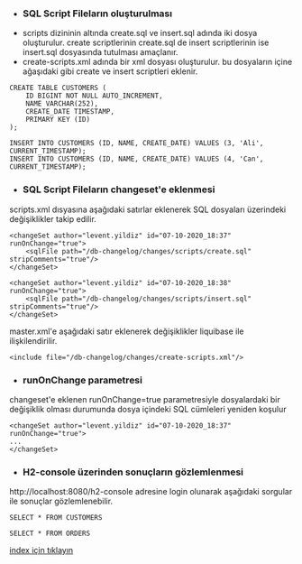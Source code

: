 * ### SQL Script Fileların oluşturulması
- scripts dizininin altında create.sql ve insert.sql adında iki dosya oluşturulur. create scriptlerinin create.sql de insert scriptlerinin ise insert.sql dosyasında tutulması amaçlanır.
- create-scripts.xml adında bir xml dosyası oluşturulur.
bu dosyaların içine ağaşıdaki gibi create ve insert scriptleri eklenir.
```
CREATE TABLE CUSTOMERS (
    ID BIGINT NOT NULL AUTO_INCREMENT,
    NAME VARCHAR(252),
    CREATE_DATE TIMESTAMP,
    PRIMARY KEY (ID)
);
```

```
INSERT INTO CUSTOMERS (ID, NAME, CREATE_DATE) VALUES (3, 'Ali',  CURRENT_TIMESTAMP);
INSERT INTO CUSTOMERS (ID, NAME, CREATE_DATE) VALUES (4, 'Can',  CURRENT_TIMESTAMP);
```

* ### SQL Script Fileların changeset'e eklenmesi
scripts.xml dısyasına aşağıdaki satırlar eklenerek SQL dosyaları üzerindeki değişiklikler takip edilir.
```
<changeSet author="levent.yildiz" id="07-10-2020_18:37" runOnChange="true">
    <sqlFile path="/db-changelog/changes/scripts/create.sql" stripComments="true"/>
</changeSet>

<changeSet author="levent.yildiz" id="07-10-2020_18:38" runOnChange="true">
    <sqlFile path="/db-changelog/changes/scripts/insert.sql" stripComments="true"/>
</changeSet>
```

master.xml'e aşağıdaki satır eklenerek değişiklikler liquibase ile ilişkilendirilir.
```
<include file="/db-changelog/changes/create-scripts.xml"/>
```

* ### runOnChange parametresi
changeset'e eklenen runOnChange=true parametresiyle dosyalardaki bir değişiklik olması durumunda dosya içindeki SQL cümleleri yeniden koşulur
```
<changeSet author="levent.yildiz" id="07-10-2020_18:37" runOnChange="true">
...
</changeSet>
```
* ### H2-console üzerinden sonuçların gözlemlenmesi
http://localhost:8080/h2-console adresine login olunarak aşağıdaki sorgular ile sonuçlar gözlemlenebilir.
```
SELECT * FROM CUSTOMERS 
```
```
SELECT * FROM ORDERS 
```  
[index için tıklayın](../README.md)
